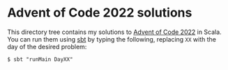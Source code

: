 # Advent of Code 2022 solutions

This directory tree contains my solutions to [Advent of Code
2022][advent-of-code-2022] in Scala. You can run them using [sbt][sbt] by typing
the following, replacing `XX` with the day of the desired problem:

```
$ sbt "runMain DayXX"
```

[advent-of-code-2022]: https://adventofcode.com/2022
[sbt]: https://www.scala-sbt.org/
